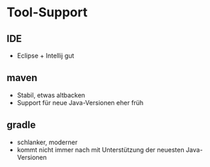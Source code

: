 # Tool-Support

## IDE
- Eclipse + Intellij gut

## maven
- Stabil, etwas altbacken
- Support für neue Java-Versionen eher früh

## gradle
- schlanker, moderner
- kommt nicht immer nach mit Unterstützung der neuesten Java-Versionen